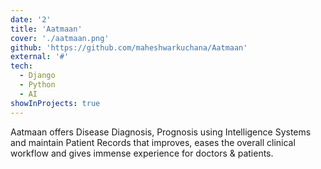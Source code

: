 ```yaml
---
date: '2'
title: 'Aatmaan'
cover: './aatmaan.png'
github: 'https://github.com/maheshwarkuchana/Aatmaan'
external: '#'
tech:
  - Django
  - Python
  - AI
showInProjects: true
---
```


Aatmaan offers Disease Diagnosis, Prognosis using Intelligence Systems and maintain Patient Records that improves, eases the overall clinical workflow and gives immense experience for doctors & patients. 
